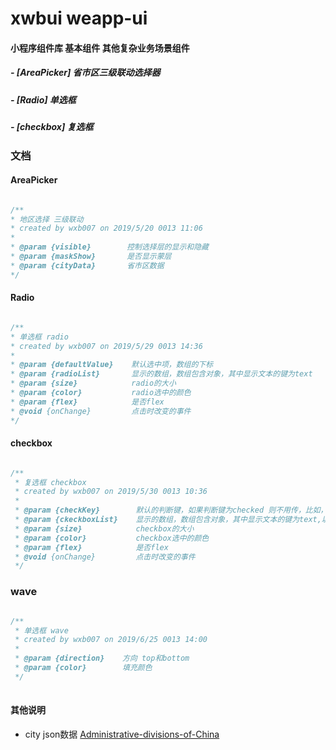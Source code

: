 # xwbui weapp-ui

#### 小程序组件库 基本组件 其他复杂业务场景组件

##### - [AreaPicker] 省市区三级联动选择器
##### - [Radio]      单选框
##### - [checkbox]   复选框

### 文档
#### AreaPicker
```js

/**
* 地区选择 三级联动
* created by wxb007 on 2019/5/20 0013 11:06
* 
* @param {visible}  	  控制选择层的显示和隐藏
* @param {maskShow}       是否显示蒙层
* @param {cityData}       省市区数据
*/

```
#### Radio
```js

/**
* 单选框 radio
* created by wxb007 on 2019/5/29 0013 14:36
* 
* @param {defaultValue}    默认选中项，数组的下标
* @param {radioList}       显示的数组，数组包含对象，其中显示文本的键为text
* @param {size}            radio的大小
* @param {color}           radio选中的颜色
* @param {flex}            是否flex
* @void {onChange}         点击时改变的事件
*/

```
#### checkbox
```js

/**
 * 复选框 checkbox
 * created by wxb007 on 2019/5/30 0013 10:36
 * 
 * @param {checkKey}        默认的判断键，如果判断键为checked 则不用传，比如，是否选中的判断条件是ispay,则传值ispay
 * @param {ckeckboxList}    显示的数组，数组包含对象，其中显示文本的键为text,以及判断条件
 * @param {size}            checkbox的大小
 * @param {color}           checkbox选中的颜色
 * @param {flex}            是否flex
 * @void {onChange}         点击时改变的事件
 */

```
### wave
```js

/**
 * 单选框 wave
 * created by wxb007 on 2019/6/25 0013 14:00
 * 
 * @param {direction}    方向 top和bottom
 * @param {color}      	 填充颜色
 */
 
```

#### 其他说明

-   city json数据 [Administrative-divisions-of-China](https://github.com/modood/Administrative-divisions-of-China)

